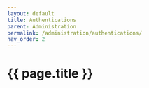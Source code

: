 ```yaml
---
layout: default
title: Authentications
parent: Administration
permalink: /administration/authentications/
nav_order: 2
---
```


# {{ page.title }}

